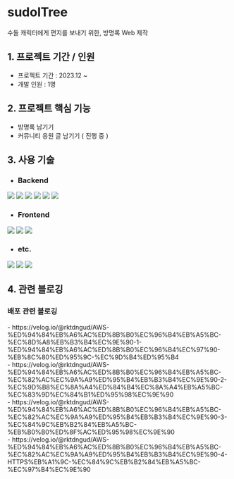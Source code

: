 # sudolTree
<div>
    <p>수돌 캐릭터에게 편지를 보내기 위한, 방명록 Web 제작</p>
</div>

## 1. 프로젝트 기간 / 인원
- 프로젝트 기간 : 2023.12 ~ 
- 개발 인원 : 1명

## 2. 프로젝트 핵심 기능
- 방명록 남기기
- 커뮤니티 응원 글 남기기 ( 진행 중 )

## 3. 사용 기술
- <h3>Backend</h3>

<img src="https://img.shields.io/badge/Spring-6DB33F?style=for-the-badge&logo=Spring&logoColor=white">
<img src="https://img.shields.io/badge/springboot-6DB33F?style=for-the-badge&logo=springboot&logoColor=white">
<img src="https://img.shields.io/badge/MySQL-4479A1?style=for-the-badge&logo=MySQL&logoColor=white">
<img src="https://img.shields.io/badge/amazonaws-232F3E?style=for-the-badge&logo=amazonaws&logoColor=white">
<img src="https://img.shields.io/badge/amazonec2-FF9900?style=for-the-badge&logo=amazonec2&logoColor=white">
<img src="https://img.shields.io/badge/amazonrds-527FFF?style=for-the-badge&logo=amazonrds&logoColor=white">

- <h3>Frontend</h3>
<img src="https://img.shields.io/badge/javascript-F7DF1E?style=for-the-badge&logo=javascript&logoColor=white">
<img src="https://img.shields.io/badge/react-61DAFB?style=for-the-badge&logo=react&logoColor=white">
<img src="https://img.shields.io/badge/styledcomponents-DB7093?style=for-the-badge&logo=styledcomponents&logoColor=white">

- <h3>etc.</h3>
<img src="https://img.shields.io/badge/git-F05032?style=for-the-badge&logo=git&logoColor=white">
<img src="https://img.shields.io/badge/github-181717?style=for-the-badge&logo=github&logoColor=white">
<img src="https://img.shields.io/badge/figma-F24E1E?style=for-the-badge&logo=figma&logoColor=white">

## 4. 관련 블로깅
<h3>배포 관련 블로깅</h3>
- https://velog.io/@rktdngud/AWS-%ED%94%84%EB%A6%AC%ED%8B%B0%EC%96%B4%EB%A5%BC-%EC%8D%A8%EB%B3%B4%EC%9E%90-1-%ED%94%84%EB%A6%AC%ED%8B%B0%EC%96%B4%EC%97%90-%EB%8C%80%ED%95%9C-%EC%9D%B4%ED%95%B4 </br>
- https://velog.io/@rktdngud/AWS-%ED%94%84%EB%A6%AC%ED%8B%B0%EC%96%B4%EB%A5%BC-%EC%82%AC%EC%9A%A9%ED%95%B4%EB%B3%B4%EC%9E%90-2-%EC%9D%B8%EC%8A%A4%ED%84%B4%EC%8A%A4%EB%A5%BC-%EC%83%9D%EC%84%B1%ED%95%98%EC%9E%90</br>
- https://velog.io/@rktdngud/AWS-%ED%94%84%EB%A6%AC%ED%8B%B0%EC%96%B4%EB%A5%BC-%EC%82%AC%EC%9A%A9%ED%95%B4%EB%B3%B4%EC%9E%90-3-%EC%84%9C%EB%B2%84%EB%A5%BC-%EB%B0%B0%ED%8F%AC%ED%95%98%EC%9E%90</br>
- https://velog.io/@rktdngud/AWS-%ED%94%84%EB%A6%AC%ED%8B%B0%EC%96%B4%EB%A5%BC-%EC%82%AC%EC%9A%A9%ED%95%B4%EB%B3%B4%EC%9E%90-4-HTTPS%EB%A1%9C-%EC%84%9C%EB%B2%84%EB%A5%BC-%EC%97%B4%EC%9E%90
